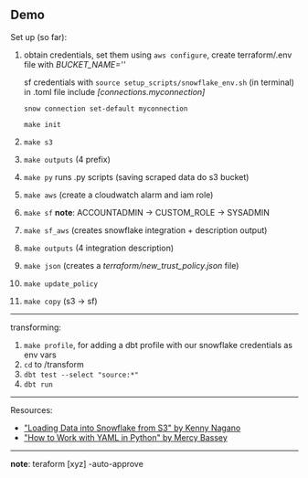 ## Demo

Set up (so far):

1. obtain credentials, set them using `aws configure`, create terraform/.env file with *BUCKET_NAME=''*

    sf credentials with `source setup_scripts/snowflake_env.sh` (in terminal)
    in .toml file include  *[connections.myconnection]*
    
    `snow connection set-default myconnection`
    
    `make init`

2. `make s3`
3. `make outputs` (4 prefix)
4. `make py` runs .py scripts (saving scraped data do s3 bucket)
5. `make aws` (create a cloudwatch alarm and iam role)
7. `make sf`
    **note**: ACCOUNTADMIN -> CUSTOM_ROLE -> SYSADMIN 
8. `make sf_aws` (creates snowflake integration + description output)
9. `make outputs` (4 integration description)
10. `make json` (creates a *terraform/new_trust_policy.json* file)
11. `make update_policy`
12. `make copy` (s3 -> sf)

____
transforming:
1. `make profile`, for adding a dbt profile with our snowflake credentials as env vars
2. `cd` to /transform
3. `dbt test --select "source:*"`
4. `dbt run`
___
Resources:

- ["Loading Data into Snowflake from S3" by Kenny Nagano](https://medium.com/@kenny.nagano/loading-data-into-snowflake-from-s3-c5499ccc179)
- ["How to Work with YAML in Python" by Mercy Bassey](https://earthly.dev/blog/yaml-in-python/)
___
**note**: teraform [xyz] -auto-approve 